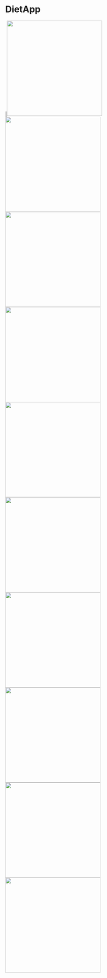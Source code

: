 # DietApp



|<img src="https://user-images.githubusercontent.com/38982634/93015672-793dbc80-f5bb-11ea-902e-2487ce52bdfc.jpg" width="300">
<img src="https://user-images.githubusercontent.com/38982634/93015674-7a6ee980-f5bb-11ea-82cb-4215bed20bf3.jpg" width="300">
<img src="https://user-images.githubusercontent.com/38982634/93015675-7c38ad00-f5bb-11ea-830b-a5ec30e6e61a.jpg" width="300">
<img src="https://user-images.githubusercontent.com/38982634/93015676-7cd14380-f5bb-11ea-96c8-0ffdf860b376.jpg" width="300">
<img src="https://user-images.githubusercontent.com/38982634/93015677-7d69da00-f5bb-11ea-9385-f8110b0fdbe5.jpg" width="300">
<img src="https://user-images.githubusercontent.com/38982634/93015680-7d69da00-f5bb-11ea-8ff3-10a9d7ec22eb.jpg" width="300">
<img src="https://user-images.githubusercontent.com/38982634/93015681-7e027080-f5bb-11ea-892a-5e9501b41ee5.jpg" width="300">
<img src="https://user-images.githubusercontent.com/38982634/93015682-7e027080-f5bb-11ea-954d-dc434eb76f2d.jpg" width="300">
<img src="https://user-images.githubusercontent.com/38982634/93015683-7f339d80-f5bb-11ea-9059-4185e4a4acd2.jpg" width="300">
<img src="https://user-images.githubusercontent.com/38982634/93015684-7fcc3400-f5bb-11ea-8ff6-d09bb11c8140.jpg" width="300">
